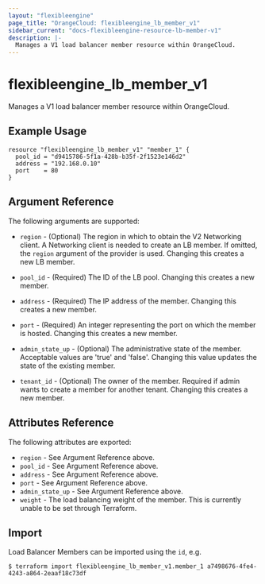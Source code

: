 ```yaml
---
layout: "flexibleengine"
page_title: "OrangeCloud: flexibleengine_lb_member_v1"
sidebar_current: "docs-flexibleengine-resource-lb-member-v1"
description: |-
  Manages a V1 load balancer member resource within OrangeCloud.
---
```


# flexibleengine\_lb\_member_v1

Manages a V1 load balancer member resource within OrangeCloud.

## Example Usage

```hcl
resource "flexibleengine_lb_member_v1" "member_1" {
  pool_id = "d9415786-5f1a-428b-b35f-2f1523e146d2"
  address = "192.168.0.10"
  port    = 80
}
```

## Argument Reference

The following arguments are supported:

* `region` - (Optional) The region in which to obtain the V2 Networking client.
    A Networking client is needed to create an LB member. If omitted, the
    `region` argument of the provider is used. Changing this creates a new
    LB member.

* `pool_id` - (Required)  The ID of the LB pool. Changing this creates a new
    member.

* `address` - (Required) The IP address of the member. Changing this creates a
    new member.

* `port` - (Required) An integer representing the port on which the member is
    hosted. Changing this creates a new member.

* `admin_state_up` - (Optional) The administrative state of the member.
    Acceptable values are 'true' and 'false'. Changing this value updates the
    state of the existing member.

* `tenant_id` - (Optional) The owner of the member. Required if admin wants to
    create a member for another tenant. Changing this creates a new member.

## Attributes Reference

The following attributes are exported:

* `region` - See Argument Reference above.
* `pool_id` - See Argument Reference above.
* `address` - See Argument Reference above.
* `port` - See Argument Reference above.
* `admin_state_up` - See Argument Reference above.
* `weight` - The load balancing weight of the member. This is currently unable
    to be set through Terraform.

## Import

Load Balancer Members can be imported using the `id`, e.g.

```
$ terraform import flexibleengine_lb_member_v1.member_1 a7498676-4fe4-4243-a864-2eaaf18c73df
```
